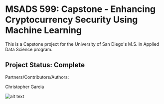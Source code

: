 # MSADS 599: Capstone - Enhancing Cryptocurrency Security Using Machine Learning

This is a Capstone project for the University of San Diego's M.S. in Applied Data Science program.


## Project Status: Complete

Partners/Contributors/Authors:

Christopher Garcia


![alt text](https://github.com/Users/christophergarcia/Documents/GitHub/MSADS-Capstone-CryptoCurrencyFraudDetection/Images/94C374C0-C61C-4079-9184-C7CA61C8470F.png?raw=true)

